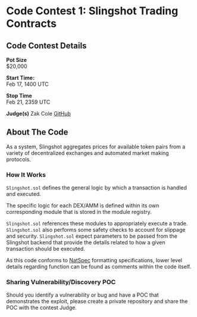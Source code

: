 # Code Contest 1: Slingshot Trading Contracts 
## Code Contest Details
**Pot Size**  
$20,000  
    
**Start Time:**  
Feb 17, 1400 UTC  

**Stop Time**   
Feb 21, 2359 UTC  
  
**Judge(s)**
Zak Cole
[GitHub](https://github.com/zscole)

## About The Code 
As a system, Slingshot aggregates prices for available token pairs
from a variety of decentralized exchanges and automated market making
protocols.  

### How It Works
`Slingshot.sol` defines the general logic by which a transaction is 
handled and executed. 

The specific logic for each DEX/AMM is defined within its own corresponding module that is stored in the module registry.

`Slingshot.sol` references these modules to appropriately execute a trade.
`Slingshot.sol` also performs some safety checks to account for slippage 
and security. `Slingshot.sol` expect parameters to be passed from the Slingshot backend that provide the details related to how a given transaction should be executed.

As this code conforms to [NatSpec](https://docs.soliditylang.org/en/v0.5.10/natspec-format.html#natspec-format) formatting specifications, lower level details regarding function can be found as comments within the code itself.

### Sharing Vulnerability/Discovery POC
Should you identify a vulnerability or bug and have a POC that demonstrates the exploit, please create a private repository and share the POC with the contest Judge. 